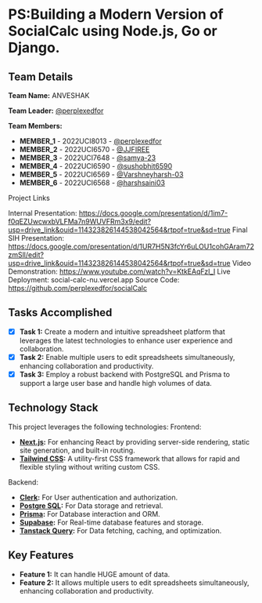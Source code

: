 # PS:Building a Modern Version of SocialCalc using Node.js, Go or Django.

## Team Details

**Team Name:** ANVESHAK

**Team Leader:** [@perplexedfor](https://github.com/perplexedfor)

**Team Members:**

- **MEMBER_1** - 2022UCI8013 - [@perplexedfor](https://github.com/perplexedfor)
- **MEMBER_2** - 2022UCI6570 - [@JJFIREE](https://github.com/JJFIREE)
- **MEMBER_3** - 2022UCI7648 - [@samya-23](https://github.com/samya-23)
- **MEMBER_4** - 2022UCI6590 - [@sushobhit6590](https://github.com/sushobhit6590)
- **MEMBER_5** - 2022UCI6569 - [@Varshneyharsh-03](https://github.com/Varshneyharsh-03)
- **MEMBER_6** - 2022UCI6568 - [@harshsaini03](https://github.com/harshsaini03)


 Project Links
  
  Internal Presentation: https://docs.google.com/presentation/d/1im7-f0qEZUwcwxbVLFMa7n9WUVFRm3x9/edit?usp=drive_link&ouid=114323826144538042564&rtpof=true&sd=true
  Final SIH Presentation: https://docs.google.com/presentation/d/1UR7H5N3fcYr6uLOU1cohGAram72zmSll/edit?usp=drive_link&ouid=114323826144538042564&rtpof=true&sd=true
  Video Demonstration: https://www.youtube.com/watch?v=KtkEAqFzI_I
  Live Deployment: social-calc-nu.vercel.app
  Source Code: https://github.com/perplexedfor/socialCalc

## Tasks Accomplished

- [x] **Task 1:**  Create a modern and intuitive spreadsheet platform that leverages the latest technologies to enhance user experience and collaboration.
- [x] **Task 2:** Enable multiple users to edit spreadsheets simultaneously, enhancing collaboration and productivity.
- [x] **Task 3:** Employ a robust backend with PostgreSQL and Prisma to support a large user base and handle high volumes of data.

## Technology Stack

This project leverages the following technologies:
Frontend:
- **[Next.js](WEBSITE):** For enhancing React by providing server-side rendering, static site generation, and built-in routing.
- **[Tailwind CSS](WEBSITE):** A utility-first CSS framework that allows for rapid and flexible styling without writing custom CSS.

Backend:
- **[Clerk](WEBSITE):** For User authentication and authorization.
- **[Postgre SQL](WEBSITE):** For Data storage and retrieval.
- **[Prisma](WEBSITE):** For Database interaction and ORM.
- **[Supabase](WEBSITE):** For Real-time database features and storage.
- **[Tanstack Query](WEBSITE):** For Data fetching, caching, and optimization.

## Key Features

- **Feature 1:** It can handle HUGE amount of data.
- **Feature 2:** It allows multiple users to edit spreadsheets simultaneously, enhancing collaboration and productivity.

